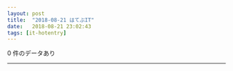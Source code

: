 ```yaml
---
layout: post
title:  "2018-08-21 はてぶIT"
date:   2018-08-21 23:02:43
tags: [it-hotentry]
---
```

0 件のデータあり

<hr>
